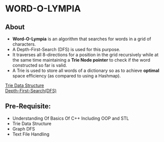 # WORD-O-LYMPIA
## About
* **Word-O-Lympia** is an algorithm that searches for words in a grid of characters.
* A Depth-First-Search (DFS) is used for this purpose.
* It traverses all 8-directions for a position in the grid recursively while at the same time maintaining a **Trie Node pointer** to check if the word constructed so far is valid.
* A Trie is used to store all words of a dictionary so as to achieve **optimal** space efficiency (as compared to using a Hashmap).

[Trie Data Structure](https://www.geeksforgeeks.org/trie-insert-and-search/)<br />
[Depth-First-Search(DFS)](https://www.geeksforgeeks.org/depth-first-search-or-dfs-for-a-graph/)
## Pre-Requisite:
* Understanding Of Basics Of C++ Including OOP and STL
* Trie Data Structure
* Graph DFS
* Text File Handling
